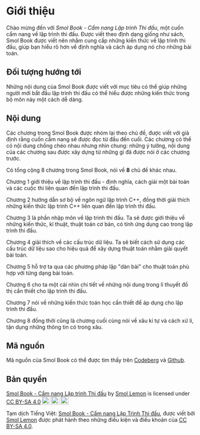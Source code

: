 # Giới thiệu

Chào mừng đến với *Smol Book - Cẩm nang Lập trình Thi đấu*, một cuốn cẩm nang về lập trình thi đấu. Được viết theo định dạng giống như sách, Smol Book được viết nên nhằm cung cấp những kiến thức về lập trình thi đấu, giúp bạn hiểu rõ hơn về định nghĩa và cách áp dụng nó cho những bài toán.

## Đối tượng hướng tới

Những nội dung của Smol Book được viết với mục tiêu có thể giúp những người mới bắt đầu lập trình thi đấu có thể hiểu được những kiến thức trong bộ môn này một cách dễ dàng.

## Nội dung

Các chương trong Smol Book được nhóm lại theo chủ đề, được viết với giả định rằng cuốn cẩm nang sẽ được đọc từ đầu đến cuối. Các chương có thể có nội dung chồng chéo nhau nhưng nhìn chung: những ý tưởng, nội dung của các chương sau được xây dựng từ những gì đã được nói ở các chương trước.

Có tổng cộng 8 chương trong Smol Book, nói về **8** chủ đề khác nhau.

Chương 1 giới thiệu về lập trình thi đấu - định nghĩa, cách giải một bài toán và các cuộc thi liên quan đến lập trình thi đấu. 

Chương 2 hướng dẫn sơ bộ về ngôn ngữ lập trình C++, đồng thời giải thích những kiến thức lập trình C++ liên quan đến lập trình thi đấu.

Chương 3 là phần nhập môn về lập trình thi đấu. Ta sẽ được giới thiệu về những kiến thức, kĩ thuật, thuật toán cơ bản, có tính ứng dụng cao trong lập trình thi đấu. 

Chương 4 giải thích về các cấu trúc dữ liệu. Ta sẽ biết cách sử dụng các cấu trúc dữ liệu sao cho hiệu quả để xây dựng thuật toán nhằm giải quyết bài toán. 

Chương 5 hỗ trợ ta qua các phương pháp lập "dàn bài" cho thuật toán phù hợp với từng dạng bài toán.

Chương 6 cho ta một cái nhìn chi tiết về những nội dung trong lí thuyết đồ thị cần thiết cho lập trình thi đấu.

Chương 7 nói về những kiến thức toán học cần thiết để áp dụng cho lập trình thi đấu.

Chương 8 đồng thời cũng là chương cuối cùng nói về xâu kí tự và cách xử lí, tận dụng những thông tin có trong xâu.

## Mã nguồn

Mã nguồn của Smol Book có thể được tìm thấy trên [Codeberg](https://codeberg.org/SmolLemon/SmolBook) và [Github](https://github.com/SmolLemon/SmolBook).

## Bản quyền 

<p xmlns:cc="http://creativecommons.org/ns#" xmlns:dct="http://purl.org/dc/terms/"><a property="dct:title" rel="cc:attributionURL" href="https://book.smollemon.page">Smol Book - Cẩm nang Lập trình Thi đấu</a> by <a rel="cc:attributionURL dct:creator" property="cc:attributionName" href="https://smollemon.page">Smol Lemon</a> is licensed under <a href="https://creativecommons.org/licenses/by-sa/4.0/?ref=chooser-v1" target="_blank" rel="license noopener noreferrer" style="display:inline-block;">CC BY-SA 4.0<img style="height:22px!important;margin-left:3px;vertical-align:text-bottom;" src="https://mirrors.creativecommons.org/presskit/icons/cc.svg?ref=chooser-v1" alt=""><img style="height:22px!important;margin-left:3px;vertical-align:text-bottom;" src="https://mirrors.creativecommons.org/presskit/icons/by.svg?ref=chooser-v1" alt=""><img style="height:22px!important;margin-left:3px;vertical-align:text-bottom;" src="https://mirrors.creativecommons.org/presskit/icons/sa.svg?ref=chooser-v1" alt=""></a></p> 

Tạm dịch Tiếng Việt: [Smol Book - Cẩm nang Lập Trình Thi đấu](https://book.smollemon.page), được viết bởi [Smol Lemon](https://book.smollemon.page) được phát hành theo những điều kiện và điều khoản của [CC BY-SA 4.0](https://creativecommons.org/licenses/by-sa/4.0/).
